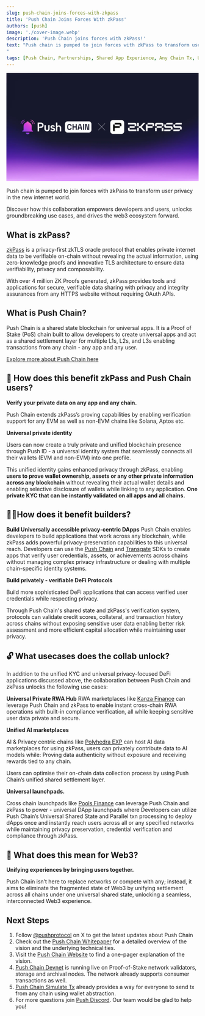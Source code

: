 ```yaml
---
slug: push-chain-joins-forces-with-zkpass
title: 'Push Chain Joins Forces With zkPass'
authors: [push]
image: './cover-image.webp'
description: 'Push Chain joins forces with zkPass!'
text: "Push chain is pumped to join forces with zkPass to transform user privacy in the new internet world. Discover how this collaboration empowers devs, users and the entire web3 ecosystem!
"
tags: [Push Chain, Partnerships, Shared App Experience, Any Chain Tx, Universal Smart Contracts, Shared State Blockchain, Consumer Tx, Parallel Validators, Dynamic Sharding]
---
```


![Cover image of Push Chain joins forces with zkPass ](./cover-image.webp)

<!--truncate-->


Push chain is pumped to join forces with zkPass to transform user privacy in the new internet world.

Discover how this collaboration empowers developers and users, unlocks groundbreaking use cases, and drives the web3 ecosystem forward.




## What is zkPass?

[zkPass](https://zkpass.org/) is a privacy-first zkTLS oracle protocol that enables private internet data to be verifiable on-chain without revealing the actual information, using zero-knowledge proofs and innovative TLS architecture to ensure data verifiability, privacy and composability.

With over 4 million ZK Proofs generated, zkPass provides tools and applications for secure, verifiable data sharing with privacy and integrity assurances from any HTTPS website without requiring OAuth APIs.


## What is Push Chain?

Push Chain is a shared state blockchain for universal apps. It is a Proof of Stake (PoS) chain
built to allow developers to create universal apps and act as a shared settlement layer for multiple L1s, L2s, and L3s enabling transactions from any chain - any app and any user.

[Explore more about Push Chain here](https://push.org)



## 👥 How does this benefit zkPass and Push Chain users?


**Verify your private data on any app and any chain.**

Push Chain extends zkPass’s proving capabilities by enabling verification support for any EVM as well as non-EVM chains like Solana, Aptos etc.

**Universal private identity**

Users can now create a truly private and unified blockchain presence through Push ID - a universal identity system that seamlessly connects all their wallets (EVM and non-EVM) into one profile.

This unified identity gains enhanced privacy through zkPass, enabling **users to prove wallet ownership, assets or any other private information across any blockchain** without revealing their actual wallet details and enabling selective disclosure of wallets while linking to any application. **One private KYC that can be instantly validated on all apps and all chains.**



## 👷‍♂️How does it benefit builders?


**Build Universally accessible privacy-centric DApps**
Push Chain enables developers to build applications that work across any blockchain, while zkPass adds powerful privacy-preservation capabilities to this universal reach. Developers can use the [Push Chain](https://github.com/push-protocol/push-chain-sdk) and [Transgate](https://zkpass.gitbook.io/zkpass/developer-guides/extension-js-sdk) SDKs to create apps that verify user credentials, assets, or achievements across chains without managing complex privacy infrastructure or dealing with multiple chain-specific identity systems.

**Build privately - verifiable DeFi Protocols**

Build more sophisticated DeFi applications that can access verified user credentials while respecting privacy.

Through Push Chain's shared state and zkPass's verification system, protocols can validate credit scores, collateral, and transaction history across chains without exposing sensitive user data enabling better risk assessment and more efficient capital allocation while maintaining user privacy.


## 🔓 What usecases does the collab unlock?

In addition to the unified KYC and universal privacy-focused DeFi applications discussed above, the collaboration between Push Chain and zkPass unlocks the following use cases:

**Universal Private RWA Hub**
RWA marketplaces like [Kanza Finance](https://canza.io/) can leverage Push Chain and zkPass to enable instant cross-chain RWA operations with built-in compliance verification, all while keeping sensitive user data private and secure.


**Unified AI marketplaces**

AI & Privacy centric chains like [Polyhedra EXP](https://www.polyhedra.network/) can host AI data marketplaces for using zkPass, users can privately contribute data to AI models while: Proving data authenticity without exposure and receiving rewards tied to any chain.

Users can optimise their on-chain data collection process by using Push Chain’s unified shared settlement layer.

**Universal launchpads.**

Cross chain launchpads like [Pools Finance](https://www.poolz.finance/) can leverage Push Chain and zkPass to power -  universal DApp launchpads where Developers can utilize Push Chain’s Universal Shared State and Parallel txn processing to deploy dApps once and instantly reach users across all or any specified networks while maintaining privacy preservation, credential verification and compliance through zkPass.


## **🌌** What does this mean for Web3?

**Unifying experiences by bringing users together.**

Push Chain isn’t here to replace networks or compete with any; instead, it aims to eliminate the fragmented state of Web3 by unifying settlement across all chains under one universal shared state, unlocking a seamless, interconnected Web3 experience.

## Next Steps

1. Follow [@pushprotocol](https://x.com/pushprotocol) on X to get the latest updates about Push Chain
2. Check out the [Push Chain Whitepaper](https://whitepaper.push.org/) for a detailed overview of the vision and the underlying technicalities.
3. Visit the [Push Chain Website](https://push.org/chain) to find a one-pager explanation of the vision.
4. [Push Chain Devnet](https://scan.push.org/) is running live on Proof-of-Stake network validators, storage and archival nodes. The network already supports consumer transactions as well.
5. [Push Chain Simulate Tx](https://simulate.push.org/) already provides a way for everyone to send tx from any chain using wallet abstraction.
6. For more questions join [Push Discord](https://discord.com/invite/pushprotocol). Our team would be glad to help you!
